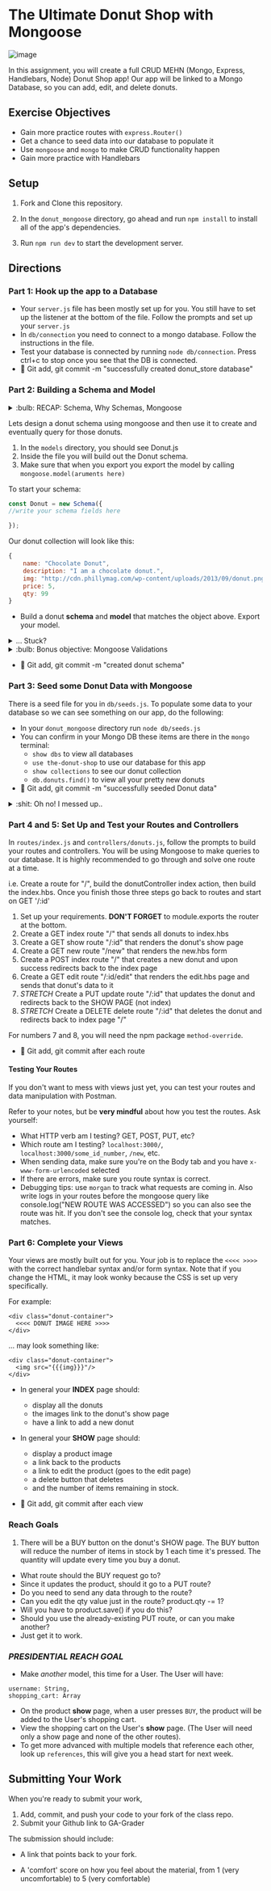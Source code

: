 # The Ultimate Donut Shop with Mongoose

![image](https://31.media.tumblr.com/6d5759ab02bb764c82e4577e3ba4af24/tumblr_nphj7tR2ZK1u3ihpao1_400.gif)

In this assignment, you will create a full CRUD MEHN (Mongo, Express, Handlebars, Node) Donut Shop app! Our app will be linked to a Mongo Database, so you can add, edit, and delete donuts.

## Exercise Objectives
- Gain more practice routes with `express.Router()`
- Get a chance to seed data into our database to populate it
- Use `mongoose` and `mongo` to make CRUD functionality happen
- Gain more practice with Handlebars

## Setup
1. Fork and Clone this repository.

2. In the `donut_mongoose` directory, go ahead and run `npm install` to install all of the app's dependencies.

3. Run `npm run dev` to start the development server.

<!-- #### App Folder Breakdown:
![image](donut_mongoose.png) -->

## Directions

### Part 1: Hook up the app to a Database

- Your `server.js` file has been mostly set up for you. You still have to set up the listener at the bottom of the file. Follow the prompts and set up your `server.js` 
- In `db/connection` you need to connect to a mongo database. Follow the instructions in the file.
- Test your database is connected by running `node db/connection`. Press ctrl+c to stop once you see that the DB is connected.
- :dart: Git add, git commit -m "successfully created donut_store database"

### Part 2: Building a Schema and Model

<details><summary> :bulb: RECAP: Schema, Why Schemas, Mongoose</summary>

#### What is a Schema?

A schema is a way to organize, ahead of time, what a group of data is going to look like. This can be at various levels of a database depending on what kind of databases you are using.

Mongo, is schema-less on the database level. It doesn't care what the data looks like and will take in virtually anything as long as it's syntactically correct.

#### Why they are Important?

Even when you are using Mongo, an inherently schema-less database, a schema can be very helpful. It helps control what is going into the database so that you can both know what is going into it, and to make validations.

#### Mongoose

This is where mongoose comes in. Instead of making sure everything we are putting into our database makes sense and conforms to some type of structure manually, mongoose allows us to define schemas. Mongoose, in the background, can enforce these schemas (as strictly as you like) in order to make sense of the data going into the database and to allow validation. It provides powerful and simple to use tools to do this.
</details>


Lets design a donut schema using mongoose and then use it to create and eventually query for those donuts.

1. In the `models` directory, you should see Donut.js
2. Inside the file you will build out the Donut schema.
3. Make sure that when you export you export the model by calling `mongoose.model(aruments here)`

To start your schema:

```javascript
const Donut = new Schema({
//write your schema fields here

});
```

Our donut collection will look like this:

``` javascript
{
    name: "Chocolate Donut",
    description: "I am a chocolate donut.",
    img: "http://cdn.phillymag.com/wp-content/uploads/2013/09/donut.png",
    price: 5,
    qty: 99
}
```

- Build a donut **schema** and **model** that matches the object above. Export your model.

<details><summary>... Stuck?</summary>

  - Your Donut schema should look like:

  ```
  const Donut = new mongoose.Schema({
  	  name: String,
      description: String,
      img: String,
      price: Number,
      qty: Number
  });
  ```

- The `models/donuts.js` isn't enough with just the Donut schema. Have you:

  - Checked your syntax? -- CAPITLIZATION counts here.

  - exported your model correctly with `module.exports`? Check your notes for syntax. There is more than 1 way to do this.
</details>

<details><summary>:bulb: Bonus objective: Mongoose Validations</summary>
Go to the Mongoose documentation to learn more about validations and defaults: http://mongoosejs.com/docs/api.html

The name field and description are both required, so make sure that the schema accommodates for that.

</details>


- :dart: Git add, git commit -m "created donut schema"


### Part 3: Seed some Donut Data with Mongoose

There is a seed file for you in `db/seeds.js`. To populate some data to your database so we can see something on our app, do the following:

- In your `donut_mongoose` directory run `node db/seeds.js`
- You can confirm in your Mongo DB these items are there in the `mongo` terminal:
  - `show dbs` to view all databases
  - `use the-donut-shop` to use our database for this app
  - `show collections` to see our donut collection
  - `db.donuts.find()` to view all your pretty new donuts
- :dart: Git add, git commit -m "successfully seeded Donut data"

<details><summary>:shit: Oh no! I messed up..</summary>
- Each time you run `node db/seeds` you will seed those donut objects. Doing this more than 1x may duplicate your items.

- If you want to drop your donut collection, in the terminal tab that has mongo open enter:
  - `show dbs` to view all databases
  - `use donut_store` to use our database for this app
  - `show collections` to see our donut collection
  - `db.donuts.drop()` to delete **all** of your donut records
- To re-populate your database, you will have to run `node db/seeds` again.
</details>

### Part 4 and 5: Set Up and Test your Routes and Controllers

In `routes/index.js` and `controllers/donuts.js`, follow the prompts to build your routes and controllers. You will be using Mongoose to make queries to our database.  It is highly recommended to go through and solve one route at a time.

i.e. Create a route for "/", build the donutController index action, then build the index.hbs.  Once you finish those three steps go back to routes and start on GET '/:id'

1. Set up your requirements. **DON'T FORGET** to module.exports the router at the bottom.
2. Create a GET index route "/" that sends all donuts to index.hbs
3. Create a GET show route "/:id" that renders the donut's show page
4. Create a GET new route "/new" that renders the new.hbs form
5. Create a POST index route "/" that creates a new donut and upon success redirects back to the index page
6. Create a GET edit route "/:id/edit" that renders the edit.hbs page and sends that donut's data to it
7. *STRETCH* Create a PUT update route "/:id" that updates the donut and redirects back to the SHOW PAGE (not index)
8. *STRETCH* Create a DELETE delete route "/:id" that deletes the donut and redirects back to index page "/"

For numbers 7 and 8, you will need the npm package `method-override`.

- :dart: Git add, git commit after each route

#### Testing Your Routes

If you don't want to mess with views just yet, you can test your routes and data manipulation with Postman.

Refer to your notes, but be **very mindful** about how you test the routes. Ask yourself:
  - What HTTP verb am I testing? GET, POST, PUT, etc?
  - Which route am I testing? `localhost:3000/`, `localhost:3000/some_id_number`, `/new`, etc.
  - When sending data, make sure you're on the Body tab and you have `x-www-form-urlencoded` selected
  - If there are errors, make sure you route syntax is correct.
  - Debugging tips: use `morgan` to track what requests are coming in. Also write logs in your routes before the mongoose query like console.log("NEW ROUTE WAS ACCESSED") so you can also see the route was hit. If you don't see the console log, check that your syntax matches.


### Part 6: Complete your Views

Your views are mostly built out for you. Your job is to replace the `<<<< >>>>` with the correct handlebar syntax and/or form syntax. Note that if you change the HTML, it may look wonky because the CSS is set up very specifically.

For example:
```
<div class="donut-container">
  <<<< DONUT IMAGE HERE >>>>
</div>
```

... may look something like:
```
<div class="donut-container">
  <img src="{{{img}}}"/>
</div>
```

- In general your **INDEX** page should:
  - display all the donuts
  - the images link to the donut's show page
  - have a link to add a new donut

- In general your **SHOW** page should:
  - display a product image
  - a link back to the products
  - a link to edit the product (goes to the edit page)
  - a delete button that deletes
  - and the number of items remaining in stock.

- :dart: Git add, git commit after each view


### Reach Goals

1. There will be a BUY button on the donut's SHOW page. The BUY button will reduce the number of items in stock by 1 each time it's pressed. The quantity will update every time you buy a donut.
  - What route should the BUY request go to?
  - Since it updates the product, should it go to a PUT route?
  - Do you need to send any data through to the route?
  - Can you edit the qty value just in the route? product.qty -= 1?
  - Will you have to product.save() if you do this?
  - Should you use the already-existing PUT route, or can you make another?
  - Just get it to work.

### *PRESIDENTIAL REACH GOAL*

-  Make *another* model, this time for a User. The User will have:

  ```
  username: String,
  shopping_cart: Array
  ```

- On the product **show** page, when a user presses `BUY`, the product will be added to the User's shopping cart.
- View the shopping cart on the User's **show** page. (The User will need only a show page and none of the other routes).
- To get more advanced with multiple models that reference each other, look up `references`, this will give you a head start for next week.

## Submitting Your Work

  When you're ready to submit your work,

  1.  Add, commit, and push your code to your fork of the class repo.
  2.  Submit your Github link to GA-Grader

  The submission should include:

  -   A link that points back to your fork.

  -   A 'comfort' score on how you feel about the material, from 1 (very
      uncomfortable) to 5 (very comfortable)
